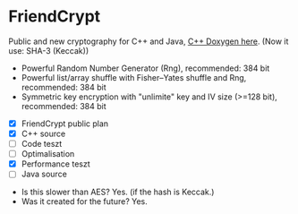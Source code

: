 # FriendCrypt
Public and new cryptography for C++ and Java, [C++ Doxygen here](https://onlinewolf.github.io/friendcrypt/cpp/doxygen/html/index.html). (Now it use: SHA-3 (Keccak))
 - Powerful Random Number Generator (Rng), recommended: 384 bit
 - Powerful list/array shuffle with Fisher–Yates shuffle and Rng, recommended: 384 bit
 - Symmetric key encryption with "unlimite" key and IV size (>=128 bit), recommended: 384 bit
- [x] FriendCrypt public plan
- [x] C++ source
- [ ] Code teszt
- [ ] Optimalisation
- [x] Performance teszt
- [ ] Java source
 - Is this slower than AES? Yes. (if the hash is Keccak.)
 - Was it created for the future? Yes.

